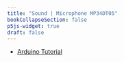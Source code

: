 ```yaml
---
title: "Sound | Microphone MP34DT05"
bookCollapseSection: false
p5js-widget: true
draft: false
---
```


- [Arduino Tutorial](https://docs.arduino.cc/tutorials/nano-rp2040-connect/rp2040-microphone-basics)


